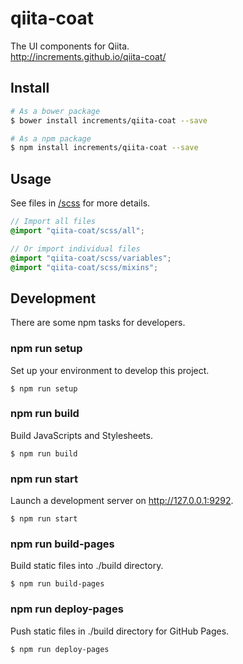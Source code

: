 # qiita-coat
The UI components for Qiita.  
http://increments.github.io/qiita-coat/

## Install
```sh
# As a bower package
$ bower install increments/qiita-coat --save

# As a npm package
$ npm install increments/qiita-coat --save
```

## Usage
See files in [/scss](/scss) for more details.

```scss
// Import all files
@import "qiita-coat/scss/all";

// Or import individual files
@import "qiita-coat/scss/variables";
@import "qiita-coat/scss/mixins";
```

## Development
There are some npm tasks for developers.

### npm run setup
Set up your environment to develop this project.

```
$ npm run setup
```

### npm run build
Build JavaScripts and Stylesheets.

```
$ npm run build
```

### npm run start
Launch a development server on http://127.0.0.1:9292.

```
$ npm run start
```

### npm run build-pages
Build static files into ./build directory.

```
$ npm run build-pages
```

### npm run deploy-pages
Push static files in ./build directory for GitHub Pages.

```
$ npm run deploy-pages
```
